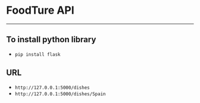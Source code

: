 # FoodTure API
---
## To install python library
- ```pip install flask```
## URL
- ```http://127.0.0.1:5000/dishes```
- ```http://127.0.0.1:5000/dishes/Spain```
